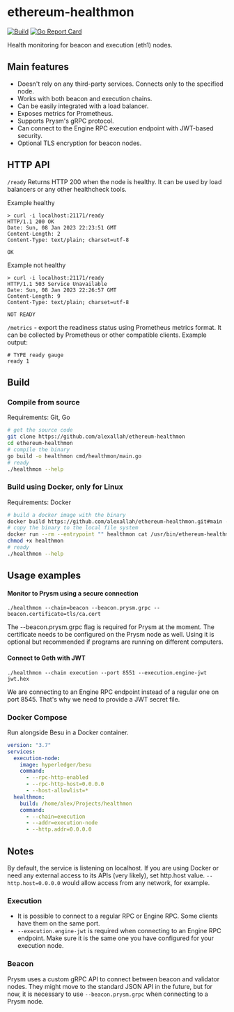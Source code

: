 # ethereum-healthmon

[![Build](https://github.com/alexallah/ethereum-healthmon/actions/workflows/build.yaml/badge.svg)](https://github.com/alexallah/ethereum-healthmon/actions/workflows/build.yaml)
[![Go Report Card](https://goreportcard.com/badge/alexallah/ethereum-healthmon)](https://goreportcard.com/report/alexallah/ethereum-healthmon)

Health monitoring for beacon and execution (eth1) nodes.

## Main features

- Doesn't rely on any third-party services. Connects only to the specified node.
- Works with both beacon and execution chains.
- Can be easily integrated with a load balancer.
- Exposes metrics for Prometheus.
- Supports Prysm's gRPC protocol.
- Can connect to the Engine RPC execution endpoint with JWT-based security.
- Optional TLS encryption for beacon nodes.

## HTTP API

`/ready` Returns HTTP 200 when the node is healthy. It can be used by load balancers or any other healthcheck tools.

Example healthy

```
> curl -i localhost:21171/ready
HTTP/1.1 200 OK
Date: Sun, 08 Jan 2023 22:23:51 GMT
Content-Length: 2
Content-Type: text/plain; charset=utf-8

OK
```

Example not healthy

```
> curl -i localhost:21171/ready
HTTP/1.1 503 Service Unavailable
Date: Sun, 08 Jan 2023 22:26:57 GMT
Content-Length: 9
Content-Type: text/plain; charset=utf-8

NOT READY
```

`/metrics` - export the readiness status using Prometheus metrics format. It can be collected by Prometheus or other compatible clients. Example output:

```
# TYPE ready gauge
ready 1
```

## Build

### Compile from source

Requirements: Git, Go

```bash
# get the source code
git clone https://github.com/alexallah/ethereum-healthmon
cd ethereum-healthmon
# compile the binary
go build -o healthmon cmd/healthmon/main.go
# ready
./healthmon --help
```

### Build using Docker, only for Linux

Requirements: Docker

```bash
# build a docker image with the binary
docker build https://github.com/alexallah/ethereum-healthmon.git#main --tag healthmon
# copy the binary to the local file system
docker run --rm --entrypoint "" healthmon cat /usr/bin/ethereum-healthmon > healthmon
chmod +x healthmon
# ready
./healthmon --help
```

## Usage examples

#### Monitor to Prysm using a secure connection

```
./healthmon --chain=beacon --beacon.prysm.grpc --beacon.certificate=tls/ca.cert
```

The --beacon.prysm.grpc flag is required for Prysm at the moment.
The certificate needs to be configured on the Prysm node as well. Using it is optional but recommended if programs are running on different computers.

#### Connect to Geth with JWT

```
./healthmon --chain execution --port 8551 --execution.engine-jwt jwt.hex
```

We are connecting to an Engine RPC endpoint instead of a regular one on port 8545.
That's why we need to provide a JWT secret file.

### Docker Compose

Run alongside Besu in a Docker container.

```yaml
version: "3.7"
services:
  execution-node:
    image: hyperledger/besu
    command:
      - --rpc-http-enabled
      - --rpc-http-host=0.0.0.0
      - --host-allowlist=*
  healthmon:
    build: /home/alex/Projects/healthmon
    command:
      - --chain=execution
      - --addr=execution-node
      - --http.addr=0.0.0.0
```

## Notes

By default, the service is listening on localhost. If you are using Docker or need any external access to its APIs (very likely), set http.host value. `--http.host=0.0.0.0` would allow access from any network, for example.

### Execution

- It is possible to connect to a regular RPC or Engine RPC. Some clients have them on the same port.
- `--execution.engine-jwt` is required when connecting to an Engine RPC endpoint. Make sure it is the same one you have configured for your execution node.

### Beacon

Prysm uses a custom gRPC API to connect between beacon and validator nodes. They might move to the standard JSON API in the future, but for now, it is necessary to use `--beacon.prysm.grpc` when connecting to a Prysm node.
